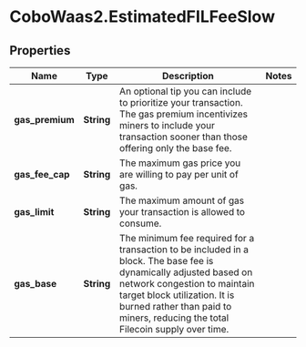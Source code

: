 # CoboWaas2.EstimatedFILFeeSlow

## Properties

Name | Type | Description | Notes
------------ | ------------- | ------------- | -------------
**gas_premium** | **String** | An optional tip you can include to prioritize your transaction. The gas premium incentivizes miners to include your transaction sooner than those offering only the base fee. | 
**gas_fee_cap** | **String** | The maximum gas price you are willing to pay per unit of gas. | 
**gas_limit** | **String** | The maximum amount of gas your transaction is allowed to consume. | 
**gas_base** | **String** | The minimum fee required for a transaction to be included in a block. The base fee is dynamically adjusted based on network congestion to maintain target block utilization. It is burned rather than paid to miners, reducing the total Filecoin supply over time. | 


